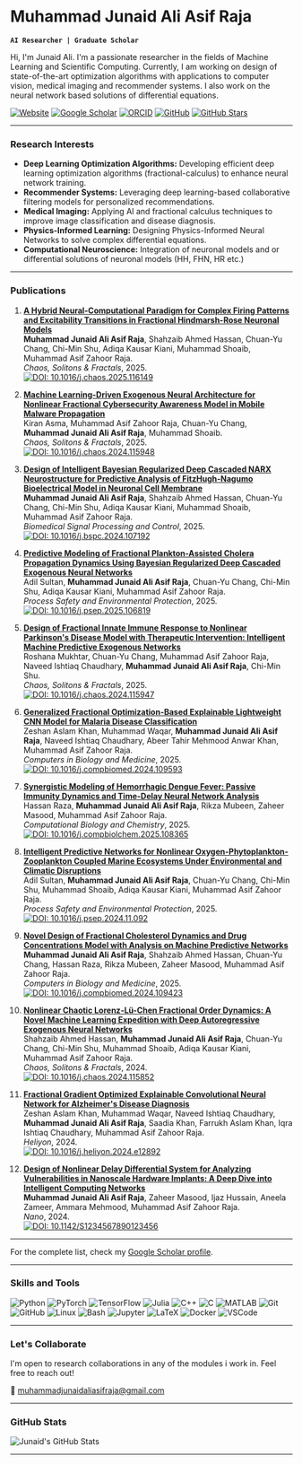 # Muhammad Junaid Ali Asif Raja

**`AI Researcher | Graduate Scholar`**

Hi, I'm Junaid Ali. I'm a passionate researcher in the fields of Machine Learning and Scientific Computing. Currently, I am working on design of state-of-the-art optimization algorithms with applications to  computer vision, medical imaging and recommender systems. I also work on the neural network based solutions of differential equations.

<p align="left">
     <a href="https://junaidaliop.github.io">
      <img alt="Website" title="Visit My Website" src="https://custom-icon-badges.demolab.com/badge/-Website-9b59b6?style=for-the-badge&logo=browser&logoColor=white"/></a>
     <a href="https://scholar.google.com/citations?user=9VTFIJcAAAAJ&hl=en&oi=ao">
      <img alt="Google Scholar" title="Google Scholar Profile" src="https://custom-icon-badges.demolab.com/badge/-Google%20Scholar-blue?style=for-the-badge&logo=google-scholar&logoColor=white"/></a> 
   <a href="https://orcid.org/my-orcid?orcid=0009-0008-9249-9983">
      <img alt="ORCID" title="My ORCID Profile" src="https://custom-icon-badges.demolab.com/badge/-ORCID-26b74f?style=for-the-badge&logo=orcid&logoColor=white"/></a> 
   <a href="https://github.com/junaidaliop">
      <img alt="GitHub" title="My GitHub" src="https://custom-icon-badges.demolab.com/badge/-GitHub-181717?style=for-the-badge&logo=github&logoColor=white"/></a>
   <a href="https://github.com/junaidaliop?tab=repositories">
      <img alt="GitHub Stars" title="GitHub Stars" src="https://custom-icon-badges.demolab.com/github/stars/junaidaliop?color=yellow&style=for-the-badge&logo=star&logoColor=white"/></a>
</p>

---

### Research Interests

- **Deep Learning Optimization Algorithms:** Developing efficient deep learning optimization algorithms (fractional-calculus) to enhance neural network training.  
- **Recommender Systems:** Leveraging deep learning-based collaborative filtering models for personalized recommendations.  
- **Medical Imaging:** Applying AI and fractional calculus techniques to improve image classification and disease diagnosis.  
- **Physics-Informed Learning:** Designing Physics-Informed Neural Networks to solve complex differential equations.
- **Computational Neuroscience:** Integration of neuronal models and or differential solutions of neuronal models (HH, FHN, HR etc.) 

---

###  Publications

1. **[A Hybrid Neural-Computational Paradigm for Complex Firing Patterns and Excitability Transitions in Fractional Hindmarsh-Rose Neuronal Models](https://doi.org/10.1016/j.chaos.2025.116149)**  
   **Muhammad Junaid Ali Asif Raja**, Shahzaib Ahmed Hassan, Chuan-Yu Chang, Chi-Min Shu, Adiqa Kausar Kiani, Muhammad Shoaib, Muhammad Asif Zahoor Raja.   
   *Chaos, Solitons & Fractals*, 2025.  
   [![DOI: 10.1016/j.chaos.2025.116149](https://img.shields.io/badge/DOI-10.1016%2Fj.chaos.2025.116149-blue)](https://doi.org/10.1016/j.chaos.2025.116149)

2. **[Machine Learning-Driven Exogenous Neural Architecture for Nonlinear Fractional Cybersecurity Awareness Model in Mobile Malware Propagation](https://doi.org/10.1016/j.chaos.2024.115948)**  
   Kiran Asma, Muhammad Asif Zahoor Raja, Chuan-Yu Chang, **Muhammad Junaid Ali Asif Raja**, Muhammad Shoaib.  
   *Chaos, Solitons & Fractals*, 2025.  
   [![DOI: 10.1016/j.chaos.2024.115948](https://img.shields.io/badge/DOI-10.1016%2Fj.chaos.2024.115948-blue)](https://doi.org/10.1016/j.chaos.2024.115948)

3. **[Design of Intelligent Bayesian Regularized Deep Cascaded NARX Neurostructure for Predictive Analysis of FitzHugh-Nagumo Bioelectrical Model in Neuronal Cell Membrane](https://doi.org/10.1016/j.bspc.2024.107192)**  
   **Muhammad Junaid Ali Asif Raja**, Shahzaib Ahmed Hassan, Chuan-Yu Chang, Chi-Min Shu, Adiqa Kausar Kiani, Muhammad Shoaib, Muhammad Asif Zahoor Raja.  
   *Biomedical Signal Processing and Control*, 2025.  
   [![DOI: 10.1016/j.bspc.2024.107192](https://img.shields.io/badge/DOI-10.1016%2Fj.bspc.2024.107192-blue)](https://doi.org/10.1016/j.bspc.2024.107192)

4. **[Predictive Modeling of Fractional Plankton-Assisted Cholera Propagation Dynamics Using Bayesian Regularized Deep Cascaded Exogenous Neural Networks](https://doi.org/10.1016/j.psep.2025.106819)**  
   Adil Sultan, **Muhammad Junaid Ali Asif Raja**, Chuan-Yu Chang, Chi-Min Shu, Adiqa Kausar Kiani, Muhammad Asif Zahoor Raja.  
   *Process Safety and Environmental Protection*, 2025.  
   [![DOI: 10.1016/j.psep.2025.106819](https://img.shields.io/badge/DOI-10.1016%2Fj.psep.2025.106819-blue)](https://doi.org/10.1016/j.psep.2025.106819)

5. **[Design of Fractional Innate Immune Response to Nonlinear Parkinson's Disease Model with Therapeutic Intervention: Intelligent Machine Predictive Exogenous Networks](https://doi.org/10.1016/j.chaos.2024.115947)**  
   Roshana Mukhtar, Chuan-Yu Chang, Muhammad Asif Zahoor Raja, Naveed Ishtiaq Chaudhary, **Muhammad Junaid Ali Asif Raja**, Chi-Min Shu.  
   *Chaos, Solitons & Fractals*, 2025.  
   [![DOI: 10.1016/j.chaos.2024.115947](https://img.shields.io/badge/DOI-10.1016%2Fj.chaos.2024.115947-blue)](https://doi.org/10.1016/j.chaos.2024.115947)

6. **[Generalized Fractional Optimization-Based Explainable Lightweight CNN Model for Malaria Disease Classification](https://doi.org/10.1016/j.compbiomed.2024.109593)**  
   Zeshan Aslam Khan, Muhammad Waqar, **Muhammad Junaid Ali Asif Raja**, Naveed Ishtiaq Chaudhary, Abeer Tahir Mehmood Anwar Khan, Muhammad Asif Zahoor Raja.  
   *Computers in Biology and Medicine*, 2025.  
   [![DOI: 10.1016/j.compbiomed.2024.109593](https://img.shields.io/badge/DOI-10.1016%2Fj.compbiomed.2024.109593-blue)](https://doi.org/10.1016/j.compbiomed.2024.109593)

7. **[Synergistic Modeling of Hemorrhagic Dengue Fever: Passive Immunity Dynamics and Time-Delay Neural Network Analysis](https://doi.org/10.1016/j.compbiolchem.2025.108365)**  
   Hassan Raza, **Muhammad Junaid Ali Asif Raja**, Rikza Mubeen, Zaheer Masood, Muhammad Asif Zahoor Raja.  
   *Computational Biology and Chemistry*, 2025.  
   [![DOI: 10.1016/j.compbiolchem.2025.108365](https://img.shields.io/badge/DOI-10.1016%2Fj.compbiolchem.2025.108365-blue)](https://doi.org/10.1016/j.compbiolchem.2025.108365)

8. **[Intelligent Predictive Networks for Nonlinear Oxygen-Phytoplankton-Zooplankton Coupled Marine Ecosystems Under Environmental and Climatic Disruptions](https://doi.org/10.1016/j.psep.2024.11.092)**  
   Adil Sultan, **Muhammad Junaid Ali Asif Raja**, Chuan-Yu Chang, Chi-Min Shu, Muhammad Shoaib, Adiqa Kausar Kiani, Muhammad Asif Zahoor Raja.  
   *Process Safety and Environmental Protection*, 2025.  
   [![DOI: 10.1016/j.psep.2024.11.092](https://img.shields.io/badge/DOI-10.1016%2Fj.psep.2024.11.092-blue)](https://doi.org/10.1016/j.psep.2024.11.092)

9. **[Novel Design of Fractional Cholesterol Dynamics and Drug Concentrations Model with Analysis on Machine Predictive Networks](https://doi.org/10.1016/j.compbiomed.2024.109423)**  
   **Muhammad Junaid Ali Asif Raja**, Shahzaib Ahmed Hassan, Chuan-Yu Chang, Hassan Raza, Rikza Mubeen, Zaheer Masood, Muhammad Asif Zahoor Raja.  
   *Computers in Biology and Medicine*, 2025.  
   [![DOI: 10.1016/j.compbiomed.2024.109423](https://img.shields.io/badge/DOI-10.1016%2Fj.compbiomed.2024.109423-blue)](https://doi.org/10.1016/j.compbiomed.2024.109423)

10. **[Nonlinear Chaotic Lorenz-Lü-Chen Fractional Order Dynamics: A Novel Machine Learning Expedition with Deep Autoregressive Exogenous Neural Networks](https://doi.org/10.1016/j.chaos.2024.115852)**  
   Shahzaib Ahmed Hassan, **Muhammad Junaid Ali Asif Raja**, Chuan-Yu Chang, Chi-Min Shu, Muhammad Shoaib, Adiqa Kausar Kiani, Muhammad Asif Zahoor Raja.  
   *Chaos, Solitons & Fractals*, 2024.  
   [![DOI: 10.1016/j.chaos.2024.115852](https://img.shields.io/badge/DOI-10.1016%2Fj.chaos.2024.115852-blue)](https://doi.org/10.1016/j.chaos.2024.115852)

11. **[Fractional Gradient Optimized Explainable Convolutional Neural Network for Alzheimer's Disease Diagnosis](https://doi.org/10.1016/j.heliyon.2024.e12892)**  
    Zeshan Aslam Khan, Muhammad Waqar, Naveed Ishtiaq Chaudhary, **Muhammad Junaid Ali Asif Raja**, Saadia Khan, Farrukh Aslam Khan, Iqra Ishtiaq Chaudhary, Muhammad Asif Zahoor Raja.  
    *Heliyon*, 2024.  
    [![DOI: 10.1016/j.heliyon.2024.e12892](https://img.shields.io/badge/DOI-10.1016%2Fj.heliyon.2024.e12892-blue)](https://doi.org/10.1016/j.heliyon.2024.e12892)

12. **[Design of Nonlinear Delay Differential System for Analyzing Vulnerabilities in Nanoscale Hardware Implants: A Deep Dive into Intelligent Computing Networks](https://doi.org/10.1142/S1234567890123456)**  
    **Muhammad Junaid Ali Asif Raja**, Zaheer Masood, Ijaz Hussain, Aneela Zameer, Ammara Mehmood, Muhammad Asif Zahoor Raja.  
    *Nano*, 2024.  
    [![DOI: 10.1142/S1234567890123456](https://img.shields.io/badge/DOI-10.1142%2FS1234567890123456-blue)](https://doi.org/10.1142/S1234567890123456)


---

For the complete list, check my [Google Scholar profile](https://scholar.google.com/citations?user=9VTFIJcAAAAJ&hl=en&oi=ao).

---

### Skills and Tools

<p align="left">
   <img src="https://img.shields.io/badge/Python-3776AB?style=for-the-badge&logo=python&logoColor=white" alt="Python"/>
   <img src="https://img.shields.io/badge/PyTorch-EE4C2C?style=for-the-badge&logo=pytorch&logoColor=white" alt="PyTorch"/>
   <img src="https://img.shields.io/badge/TensorFlow-FF6F00?style=for-the-badge&logo=tensorflow&logoColor=white" alt="TensorFlow"/>
   <img src="https://img.shields.io/badge/Julia-9558B2?style=for-the-badge&logo=julia&logoColor=white" alt="Julia"/>
   <img src="https://img.shields.io/badge/C++-00599C?style=for-the-badge&logo=c%2B%2B&logoColor=white" alt="C++"/>
   <img src="https://img.shields.io/badge/C-A8B9CC?style=for-the-badge&logo=c&logoColor=white" alt="C"/>
   <img src="https://img.shields.io/badge/MATLAB-0076A8?style=for-the-badge&logo=mathworks&logoColor=white" alt="MATLAB"/>
   <img src="https://img.shields.io/badge/Git-F05032?style=for-the-badge&logo=git&logoColor=white" alt="Git"/>
   <img src="https://img.shields.io/badge/GitHub-181717?style=for-the-badge&logo=github&logoColor=white" alt="GitHub"/>
   <img src="https://img.shields.io/badge/Linux-FCC624?style=for-the-badge&logo=linux&logoColor=black" alt="Linux"/>
   <img src="https://img.shields.io/badge/Bash-4EAA25?style=for-the-badge&logo=gnu-bash&logoColor=white" alt="Bash"/>
   <img src="https://img.shields.io/badge/Jupyter-F37626?style=for-the-badge&logo=jupyter&logoColor=white" alt="Jupyter"/>
   <img src="https://img.shields.io/badge/LaTeX-008080?style=for-the-badge&logo=latex&logoColor=white" alt="LaTeX"/>
   <img src="https://img.shields.io/badge/Docker-2496ED?style=for-the-badge&logo=docker&logoColor=white" alt="Docker"/>
   <img src="https://img.shields.io/badge/VSCode-007ACC?style=for-the-badge&logo=visual-studio-code&logoColor=white" alt="VSCode"/>
</p>

---

### Let's Collaborate

I'm open to research collaborations in any of the modules i work in. Feel free to reach out!  

📧 [muhammadjunaidaliasifraja@gmail.com](mailto:muhammadjunaidaliasifraja@gmail.com)  

---

### GitHub Stats

![Junaid's GitHub Stats](https://github-readme-stats.vercel.app/api?username=junaidaliop&show_icons=true&theme=gruvbox&count_private=true)

---
